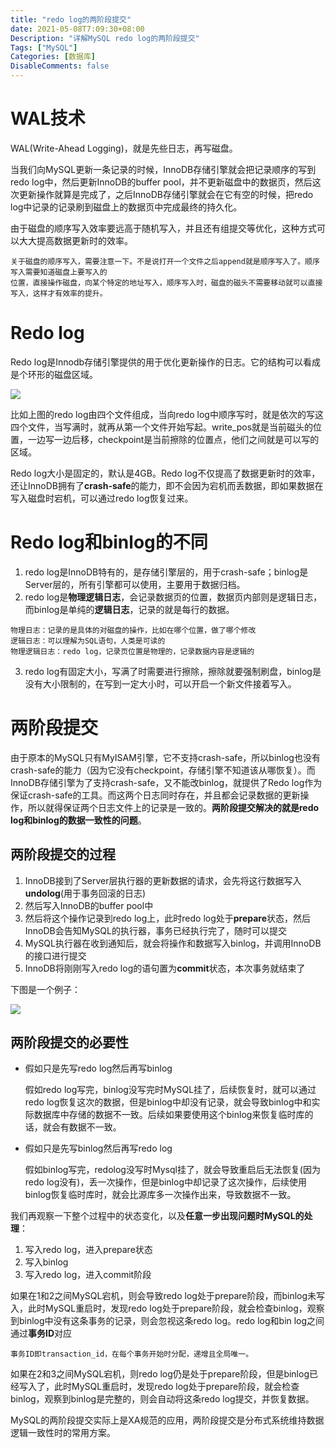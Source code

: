```yaml
---
title: "redo log的两阶段提交"
date: 2021-05-08T7:09:30+08:00
Description: "详解MySQL redo log的两阶段提交"
Tags: ["MySQL"]
Categories: [数据库]
DisableComments: false
---
```


# WAL技术

WAL(Write-Ahead Logging)，就是先些日志，再写磁盘。

当我们向MySQL更新一条记录的时候，InnoDB存储引擎就会把记录顺序的写到redo log中，然后更新InnoDB的buffer  pool，并不更新磁盘中的数据页，然后这次更新操作就算是完成了，之后InnoDB存储引擎就会在它有空的时候，把redo log中记录的记录刷到磁盘上的数据页中完成最终的持久化。

由于磁盘的顺序写入效率要远高于随机写入，并且还有组提交等优化，这种方式可以大大提高数据更新时的效率。

```
关于磁盘的顺序写入，需要注意一下。不是说打开一个文件之后append就是顺序写入了。顺序写入需要知道磁盘上要写入的
位置，直接操作磁盘，向某个特定的地址写入，顺序写入时，磁盘的磁头不需要移动就可以直接写入，这样才有效率的提升。
```



# Redo log

Redo log是Innodb存储引擎提供的用于优化更新操作的日志。它的结构可以看成是个环形的磁盘区域。

![](/images/wal/redolog.png)

比如上图的redo log由四个文件组成，当向redo log中顺序写时，就是依次的写这四个文件，当写满时，就再从第一个文件开始写起。write_pos就是当前磁头的位置，一边写一边后移，checkpoint是当前擦除的位置点，他们之间就是可以写的区域。

Redo log大小是固定的，默认是4GB。Redo log不仅提高了数据更新时的效率，还让InnoDB拥有了**crash-safe**的能力，即不会因为宕机而丢数据，即如果数据在写入磁盘时宕机，可以通过redo log恢复过来。

# Redo log和binlog的不同

1. redo log是InnoDB特有的，是存储引擎层的，用于crash-safe；binlog是Server层的，所有引擎都可以使用，主要用于数据归档。
2. redo log是**物理逻辑日志**，会记录数据页的位置，数据页内部则是逻辑日志，而binlog是单纯的**逻辑日志**，记录的就是每行的数据。

```
物理日志：记录的是具体的对磁盘的操作，比如在哪个位置，做了哪个修改
逻辑日志：可以理解为SQL语句，人类是可读的
物理逻辑日志：redo log，记录页位置是物理的，记录数据内容是逻辑的
```

3. redo log有固定大小，写满了时需要进行擦除，擦除就要强制刷盘，binlog是没有大小限制的，在写到一定大小时，可以开启一个新文件接着写入。

# 两阶段提交

由于原本的MySQL只有MyISAM引擎，它不支持crash-safe，所以binlog也没有crash-safe的能力（因为它没有checkpoint，存储引擎不知道该从哪恢复）。而InnoDB存储引擎为了支持crash-safe，又不能改binlog，就提供了Redo log作为保证crash-safe的工具。而这两个日志同时存在，并且都会记录数据的更新操作，所以就得保证两个日志文件上的记录是一致的。**两阶段提交解决的就是redo log和binlog的数据一致性的问题**。

## 两阶段提交的过程

1. InnoDB接到了Server层执行器的更新数据的请求，会先将这行数据写入**undolog**(用于事务回滚的日志)
2. 然后写入InnoDB的buffer pool中
3. 然后将这个操作记录到redo log上，此时redo log处于**prepare**状态，然后InnoDB会告知MySQL的执行器，事务已经执行完了，随时可以提交
4. MySQL执行器在收到通知后，就会将操作和数据写入binlog，并调用InnoDB的接口进行提交
5. InnoDB将刚刚写入redo log的语句置为**commit**状态，本次事务就结束了

下图是一个例子：

![](/images/wal/double_commit.png)

## 两阶段提交的必要性

- 假如只是先写redo log然后再写binlog

  假如redo log写完，binlog没写完时MySQL挂了，后续恢复时，就可以通过redo log恢复这次的数据，但是binlog中却没有记录，就会导致binlog中和实际数据库中存储的数据不一致。后续如果要使用这个binlog来恢复临时库的话，就会有数据不一致。

- 假如只是先写binlog然后再写redo log

  假如binlog写完，redolog没写时Mysql挂了，就会导致重启后无法恢复(因为redo log没有)，丢一次操作，但是binlog中却记录了这次操作，后续使用binlog恢复临时库时，就会比源库多一次操作出来，导致数据不一致。

我们再观察一下整个过程中的状态变化，以及**任意一步出现问题时MySQL的处理**：

1. 写入redo log，进入prepare状态
2. 写入binlog
3. 写入redo log，进入commit阶段

如果在1和2之间MySQL宕机，则会导致redo log处于prepare阶段，而binlog未写入，此时MySQL重启时，发现redo log处于prepare阶段，就会检查binlog，观察到binlog中没有这条事务的记录，则会忽视这条redo log。redo log和bin log之间通过**事务ID**对应

```
事务ID即transaction_id，在每个事务开始时分配，递增且全局唯一。
```



如果在2和3之间MySQL宕机，则redo log仍是处于prepare阶段，但是binlog已经写入了，此时MySQL重启时，发现redo log处于prepare阶段，就会检查binlog，观察到binlog是完整的，则会自动将这条redo log提交，并恢复数据。

MySQL的两阶段提交实际上是XA规范的应用，两阶段提交是分布式系统维持数据逻辑一致性时的常用方案。